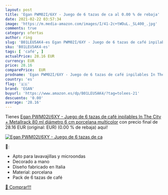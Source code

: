 ```yaml
---
layout: post
title: 'Egan PWM02I/6XY - Juego de 6 tazas de ca al 0.00 % de rebaja'
date: 2021-02-22 03:57:34
image: 'https://m.media-amazon.com/images/I/41-2c+tWOuL._SL400_.jpg'
comments: true
category: ofertas
author: ring
slug: 'B01LEU5AK4-es Egan PWM02I/6XY - Juego de 6 tazas de café inpilables In...'
sku: 'B01LEU5AK4-es'
tags: [ 'café', ]
actualPrice: 28.16 EUR
currency: EUR
price: 28.16
comparePrice:  EUR
prodname: 'Egan PWM02I/6XY - Juego de 6 tazas de café inpilables In The City + Metallrack  80 ml  diámetro 6 cm  porcelana  multicolor'
country: 'es'
flag: '🇪🇸'
brand: 'EGAN'
buyurl: 'https://www.amazon.es/dp/B01LEU5AK4/?tag=tolees-21'
descuento: '0.00'
average: '28.16'
---
```


Tienes [Egan PWM02I/6XY - Juego de 6 tazas de café inpilables In The City + Metallrack  80 ml  diámetro 6 cm  porcelana  multicolor](https://www.amazon.es/dp/B01LEU5AK4/?tag=tolees-21) con precio final de  28.16 EUR (original:  EUR) (0.00 %  de rebaja) aqui!

[![Egan PWM02I/6XY - Juego de 6 tazas de ca](https://m.media-amazon.com/images/I/41-2c+tWOuL._SL400_.jpg)](https://www.amazon.es/dp/B01LEU5AK4/?tag=tolees-21)

🔎:

- Apto para lavavajillas y microondas
- Decorado a mano
- Diseño fabricado en Italia
- Material: porcelana
- Pack de 6 tazas de café

[🛒 Comprar!!!](https://www.amazon.es/dp/B01LEU5AK4/?tag=tolees-21)
